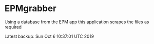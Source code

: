 # EPMgrabber
Using a database from the EPM app this application scrapes the files as required


Latest backup: Sun Oct 6 10:37:01 UTC 2019
